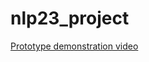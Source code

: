 # nlp23_project
[Prototype demonstration video](https://drive.google.com/file/d/1B9TgyYHNf1TRx9De79MVKCAAzm3CNur7/view?usp=sharing)
